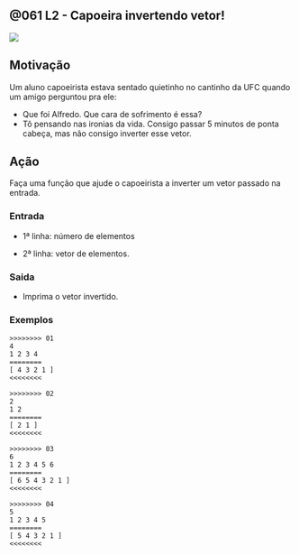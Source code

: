 ## @061 L2 - Capoeira invertendo vetor!


![](https://raw.githubusercontent.com/qxcodefup/moodle/master/base/061/__capa.jpg)

## Motivação

Um aluno capoeirista estava sentado quietinho no cantinho da UFC quando um amigo perguntou pra ele:

*   Que foi Alfredo. Que cara de sofrimento é essa?
*   Tô pensando nas ironias da vida. Consigo passar 5 minutos de ponta cabeça, mas não consigo inverter esse vetor.

## Ação

Faça uma função que ajude o capoeirista a inverter um vetor passado na entrada.

### Entrada

*   1ª linha: número de elementos

*   2ª linha: vetor de elementos.

### Saida

*   Imprima o vetor invertido.

### Exemplos

``` 
>>>>>>>> 01
4
1 2 3 4
========
[ 4 3 2 1 ]
<<<<<<<<

>>>>>>>> 02
2
1 2
========
[ 2 1 ]
<<<<<<<<

>>>>>>>> 03
6
1 2 3 4 5 6
========
[ 6 5 4 3 2 1 ]
<<<<<<<<

>>>>>>>> 04
5
1 2 3 4 5
========
[ 5 4 3 2 1 ]
<<<<<<<<
```


